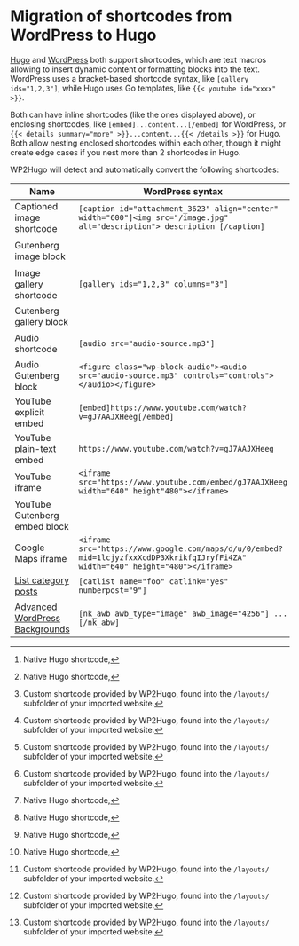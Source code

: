 # Migration of shortcodes from WordPress to Hugo

[Hugo](https://gohugo.io/content-management/shortcodes/) and [WordPress](https://codex.wordpress.org/Shortcode) both support shortcodes, which are text macros allowing to insert dynamic content or formatting blocks into the text. WordPress uses a bracket-based shortcode syntax, like `[gallery ids="1,2,3"]`, while Hugo uses Go templates, like `{{< youtube id="xxxx" >}}`.

Both can have inline shortcodes (like the ones displayed above), or enclosing shortcodes, like `[embed]...content...[/embed]` for WordPress, or `{{< details summary="more" >}}...content...{{< /details >}}` for Hugo. Both allow nesting enclosed shortcodes within each other, though it might create edge cases if you nest more than 2 shortcodes in Hugo.

WP2Hugo will detect and automatically convert the following shortcodes:

| Name | WordPress syntax | Hugo syntax | Notes |
| ---- | ---------------- | ----------- | ----- |
| Captioned image shortcode | `[caption id="attachment_3623" align="center" width="600"]<img src="/image.jpg" alt="description"> description [/caption]` | `{{< figure align="center" width="600" src="/image.jpg" alt="description" title="description" >}}` | Native WordPress[^1] |
| Gutenberg image block | | `{{< figure src="/image.jpg" alt="description" title="description" >}}` | Native WordPress[^1] |
| Image gallery shortcode | `[gallery ids="1,2,3" columns="3"]` | `{{< gallery cols="3" >}}{{< figure src="..." >}}{{< /gallery >}}` | Native WordPress[^2] |
| Gutenberg gallery block | | `{{< gallery cols="3" >}}{{< figure src="..." >}}{{< /gallery >}}` | Native WordPress[^2] |
| Audio shortcode | `[audio src="audio-source.mp3"]` | `{{< audio src="audio-source.mp3" >}}` | Native WordPress[^2] |
| Audio Gutenberg block | `<figure class="wp-block-audio"><audio src="audio-source.mp3" controls="controls"></audio></figure>` | `{{< audio src="audio-source.mp3" >}}` | Native WordPress[^2] |
| YouTube explicit embed | `[embed]https://www.youtube.com/watch?v=gJ7AAJXHeeg[/embed]` | `{{< youtube gJ7AAJXHeeg >}}` | Native WordPress[^1] |
| YouTube plain-text embed | `https://www.youtube.com/watch?v=gJ7AAJXHeeg` | `{{< youtube gJ7AAJXHeeg >}}` | Native WordPress[^1] |
| YouTube iframe | `<iframe src="https://www.youtube.com/embed/gJ7AAJXHeeg width="640" height"480"></iframe>` | `{{< youtube gJ7AAJXHeeg >}}` | Native WordPress[^1] |
| YouTube Gutenberg embed block | | `{{< youtube gJ7AAJXHeeg >}}` | Native WordPress[^1] |
| Google Maps iframe | `<iframe src="https://www.google.com/maps/d/u/0/embed?mid=1lcjyzfxxXcdDP3XkrikfqIJryfFi4ZA" width="640" height="480"></iframe>` | `{{< googlemaps src="1lcjyzfxxXcdDP3XkrikfqIJryfFi4ZA" width=640 height=480 >}}` | Native HTML[^2]
| [List category posts](https://fr.wordpress.org/plugins/list-category-posts/) | `[catlist name="foo" catlink="yes" numberpost="9"]` | `{{< catlist category="foo" catlink=true count=9 >}}` | Third-party plugin[^2]
| [Advanced WordPress Backgrounds](https://wordpress.org/plugins/advanced-backgrounds/) | `[nk_awb awb_type="image" awb_image="4256"] ... [/nk_abw]` | `{{< parallaxblur src="%s" >}}... {{< /parallaxblar >}}` | Third-party plugin[^2] |

[^1]: Native Hugo shortcode,
[^2]: Custom shortcode provided by WP2Hugo, found into the `/layouts/` subfolder of your imported website.
